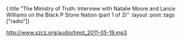 {:title "The Ministry of Truth: Interview with Natalie Moore and Lance Williams on the Black P Stone Nation (part 1 of 2)"
:layout :post
:tags  ["radio"]}

<http://www.szcz.org/audio/tmot_2011-05-19.mp3>

